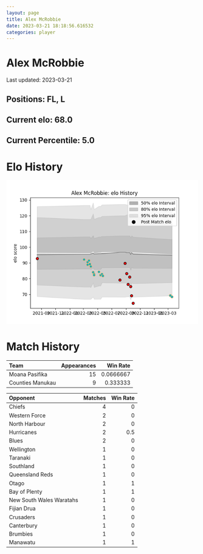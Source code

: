```yaml
---  
layout: page  
title: Alex McRobbie  
date: 2023-03-21 18:18:56.616532  
categories: player  
---
```

# Alex McRobbie


Last updated: 2023-03-21
## Positions: FL, L

## Current elo: 68.0

## Current Percentile: 5.0

# Elo History


![elo history](history_AlexMcRobbie.png)
# Match History


| Team             |   Appearances |   Win Rate |
|:-----------------|--------------:|-----------:|
| Moana Pasifika   |            15 |  0.0666667 |
| Counties Manukau |             9 |  0.333333  |

| Opponent                 |   Matches |   Win Rate |
|:-------------------------|----------:|-----------:|
| Chiefs                   |         4 |        0   |
| Western Force            |         2 |        0   |
| North Harbour            |         2 |        0   |
| Hurricanes               |         2 |        0.5 |
| Blues                    |         2 |        0   |
| Wellington               |         1 |        0   |
| Taranaki                 |         1 |        0   |
| Southland                |         1 |        0   |
| Queensland Reds          |         1 |        0   |
| Otago                    |         1 |        1   |
| Bay of Plenty            |         1 |        1   |
| New South Wales Waratahs |         1 |        0   |
| Fijian Drua              |         1 |        0   |
| Crusaders                |         1 |        0   |
| Canterbury               |         1 |        0   |
| Brumbies                 |         1 |        0   |
| Manawatu                 |         1 |        1   |